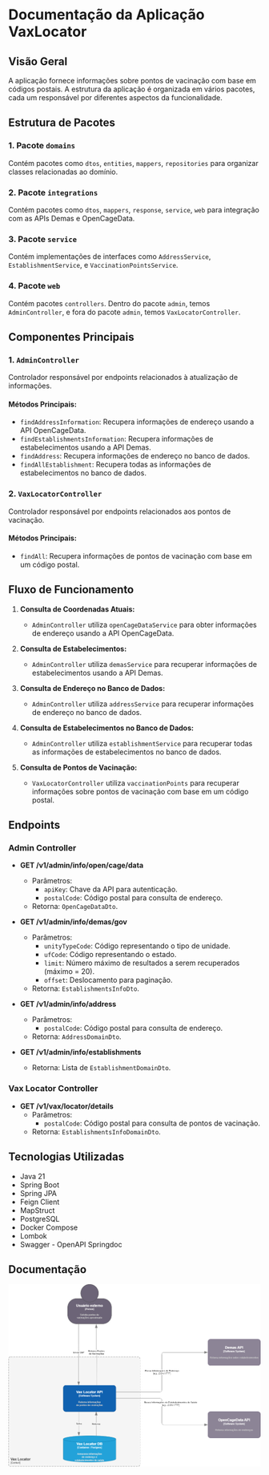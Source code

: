 # Documentação da Aplicação VaxLocator

## Visão Geral

A aplicação fornece informações sobre pontos de vacinação com base em códigos postais. A estrutura da aplicação é organizada em vários pacotes, cada um responsável por diferentes aspectos da funcionalidade.

## Estrutura de Pacotes

### 1. Pacote `domains`

Contém pacotes como `dtos`, `entities`, `mappers`, `repositories` para organizar classes relacionadas ao domínio.

### 2. Pacote `integrations`

Contém pacotes como `dtos`, `mappers`, `response`, `service`, `web` para integração com as APIs Demas e OpenCageData.

### 3. Pacote `service`

Contém implementações de interfaces como `AddressService`, `EstablishmentService`, e `VaccinationPointsService`.

### 4. Pacote `web`

Contém pacotes `controllers`. Dentro do pacote `admin`, temos `AdminController`, e fora do pacote `admin`, temos `VaxLocatorController`.

## Componentes Principais

### 1. `AdminController`

Controlador responsável por endpoints relacionados à atualização de informações.

#### Métodos Principais:

- `findAddressInformation`: Recupera informações de endereço usando a API OpenCageData.
- `findEstablishmentsInformation`: Recupera informações de estabelecimentos usando a API Demas.
- `findAddress`: Recupera informações de endereço no banco de dados.
- `findAllEstablishment`: Recupera todas as informações de estabelecimentos no banco de dados.

### 2. `VaxLocatorController`

Controlador responsável por endpoints relacionados aos pontos de vacinação.

#### Métodos Principais:

- `findAll`: Recupera informações de pontos de vacinação com base em um código postal.

## Fluxo de Funcionamento

1. **Consulta de Coordenadas Atuais:**
    - `AdminController` utiliza `openCageDataService` para obter informações de endereço usando a API OpenCageData.

2. **Consulta de Estabelecimentos:**
    - `AdminController` utiliza `demasService` para recuperar informações de estabelecimentos usando a API Demas.

3. **Consulta de Endereço no Banco de Dados:**
    - `AdminController` utiliza `addressService` para recuperar informações de endereço no banco de dados.

4. **Consulta de Estabelecimentos no Banco de Dados:**
    - `AdminController` utiliza `establishmentService` para recuperar todas as informações de estabelecimentos no banco de dados.

5. **Consulta de Pontos de Vacinação:**
    - `VaxLocatorController` utiliza `vaccinationPoints` para recuperar informações sobre pontos de vacinação com base em um código postal.

## Endpoints

### Admin Controller

- **GET /v1/admin/info/open/cage/data**
    - Parâmetros:
        - `apiKey`: Chave da API para autenticação.
        - `postalCode`: Código postal para consulta de endereço.
    - Retorna: `OpenCageDataDto`.

- **GET /v1/admin/info/demas/gov**
    - Parâmetros:
        - `unityTypeCode`: Código representando o tipo de unidade.
        - `ufCode`: Código representando o estado.
        - `limit`: Número máximo de resultados a serem recuperados (máximo = 20).
        - `offset`: Deslocamento para paginação.
    - Retorna: `EstablishmentsInfoDto`.

- **GET /v1/admin/info/address**
    - Parâmetros:
        - `postalCode`: Código postal para consulta de endereço.
    - Retorna: `AddressDomainDto`.

- **GET /v1/admin/info/establishments**
    - Retorna: Lista de `EstablishmentDomainDto`.

### Vax Locator Controller

- **GET /v1/vax/locator/details**
    - Parâmetros:
        - `postalCode`: Código postal para consulta de pontos de vacinação.
    - Retorna: `EstablishmentsInfoDomainDto`.
## Tecnologias Utilizadas

- Java 21
- Spring Boot
- Spring JPA
- Feign Client
- MapStruct
- PostgreSQL
- Docker Compose
- Lombok
- Swagger - OpenAPI Springdoc

## Documentação

![Documentação](https://github.com/hywenklis/vaxlocator/blob/main/diagrama.png) 